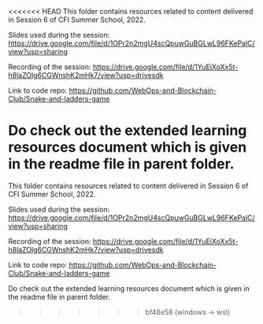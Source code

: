 <<<<<<< HEAD
This folder contains resources related to content delivered in Session 6 of CFI Summer School, 2022.

Slides used during the session: https://drive.google.com/file/d/1OPr2n2mgU4scQpuwGuBGLwL96FKePalC/view?usp=sharing

Recording of the session: https://drive.google.com/file/d/1YuEiXoXx5t-h8laZOlg6CGWnshK2mHk7/view?usp=drivesdk

Link to code repo: https://github.com/WebOps-and-Blockchain-Club/Snake-and-ladders-game

Do check out the extended learning resources document which is given in the readme file in parent folder.
=======
This folder contains resources related to content delivered in Session 6 of CFI Summer School, 2022.

Slides used during the session: https://drive.google.com/file/d/1OPr2n2mgU4scQpuwGuBGLwL96FKePalC/view?usp=sharing

Recording of the session: https://drive.google.com/file/d/1YuEiXoXx5t-h8laZOlg6CGWnshK2mHk7/view?usp=drivesdk

Link to code repo: https://github.com/WebOps-and-Blockchain-Club/Snake-and-ladders-game

Do check out the extended learning resources document which is given in the readme file in parent folder.
>>>>>>> bf48e58 (windows -> wsl)
